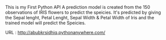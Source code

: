 This is my First Python API
A prediction model is created from the 150 observations of IRIS flowers to predict the speicies.
It's predicted by giving the Sepal lenght, Petal Lenght, Sepal Width & Petal Width of Iris and the trained model will predict the Speicies.

URL :
http://abubkrsidhiq.pythonanywhere.com/
